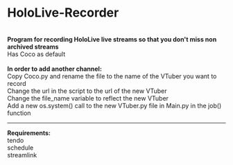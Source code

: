 # HoloLive-Recorder
<br>
<b>Program for recording HoloLive live streams so that you don't miss non archived streams</b>
<br>
Has Coco as default
<br><br>
<b>In order to add another channel:</b>
<br>
Copy Coco.py and rename the file to the name of the VTuber you want to record
<br>
Change the url in the script to the url of the new VTuber
<br>
Change the file_name variable to reflect the new VTuber
<br>
Add a new os.system() call to the new VTuber.py file in Main.py in the job() function
<br><hr>
<b>Requirements:</b>
<br>
tendo
<br>
schedule
<br>
streamlink
